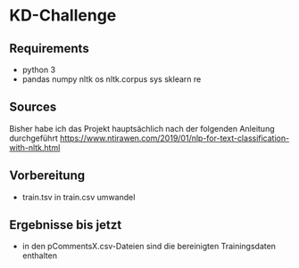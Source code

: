 # KD-Challenge

## Requirements
* python 3 
* pandas numpy nltk os nltk.corpus sys sklearn re

## Sources
Bisher habe ich das Projekt hauptsächlich nach der folgenden Anleitung durchgeführt
https://www.ntirawen.com/2019/01/nlp-for-text-classification-with-nltk.html

## Vorbereitung
* train.tsv in train.csv umwandel

## Ergebnisse bis jetzt
* in den pCommentsX.csv-Dateien sind die bereinigten Trainingsdaten enthalten
